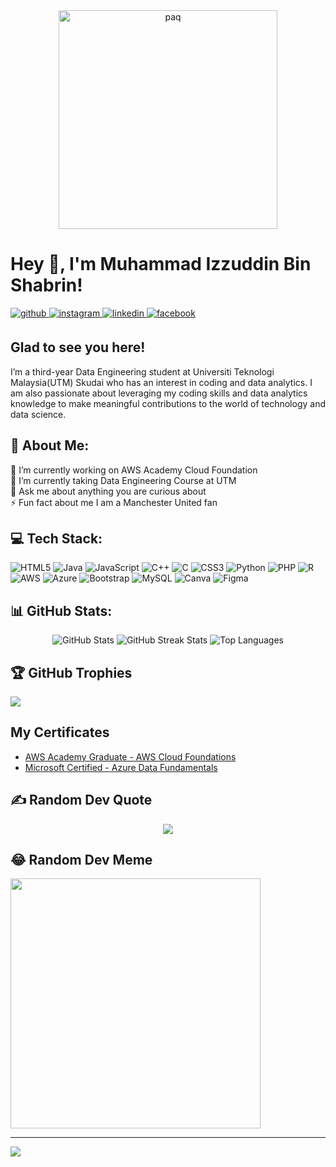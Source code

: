 <div align="center">
  <img src="paq.jpg" alt="paq" width="350px" height="350px">
</div>

# Hey 👋, I'm Muhammad Izzuddin Bin Shabrin!  
  

<a href="https://github.com/izzuddin125" target="_blank">
<img src=https://img.shields.io/badge/github-%2324292e.svg?&style=for-the-badge&logo=github&logoColor=white alt=github style="margin-bottom: 5px;" />
</a>
<a href="https://instagram.com/izzddnshb_" target="_blank">
<img src=https://img.shields.io/badge/instagram-%23000000.svg?&style=for-the-badge&logo=instagram&logoColor=white alt=instagram style="margin-bottom: 5px;" />
</a>
<a href="https://linkedin.com/in/https://www.linkedin.com/in/muhammad-izzuddin-shabrin/" target="_blank">
<img src=https://img.shields.io/badge/linkedin-%231E77B5.svg?&style=for-the-badge&logo=linkedin&logoColor=white alt=linkedin style="margin-bottom: 5px;" />
</a>
<a href="https://www.facebook.com/https://www.facebook.com/muhdizzuddin.shabrin/" target="_blank">
<img src=https://img.shields.io/badge/facebook-%232E87FB.svg?&style=for-the-badge&logo=facebook&logoColor=white alt=facebook style="margin-bottom: 5px;" />
</a>  
  



## Glad to see you here!  
I’m a third-year Data Engineering student at Universiti Teknologi Malaysia(UTM) Skudai who has an interest in coding and data analytics. I am also passionate about leveraging my coding skills and data analytics knowledge to make meaningful contributions to the world of technology and data science.
<br>

## 💫 About Me:
🔭 I’m currently working on AWS Academy Cloud Foundation<br>🌱 I’m currently taking Data Engineering Course at UTM<br>💬 Ask me about anything you are curious about<br>⚡ Fun fact about me I am a Manchester United fan


## 💻 Tech Stack:
![HTML5](https://img.shields.io/badge/html5-%23E34F26.svg?style=for-the-badge&logo=html5&logoColor=white) ![Java](https://img.shields.io/badge/java-%23ED8B00.svg?style=for-the-badge&logo=openjdk&logoColor=white) ![JavaScript](https://img.shields.io/badge/javascript-%23323330.svg?style=for-the-badge&logo=javascript&logoColor=%23F7DF1E) ![C++](https://img.shields.io/badge/c++-%2300599C.svg?style=for-the-badge&logo=c%2B%2B&logoColor=white) ![C](https://img.shields.io/badge/c-%2300599C.svg?style=for-the-badge&logo=c&logoColor=white) ![CSS3](https://img.shields.io/badge/css3-%231572B6.svg?style=for-the-badge&logo=css3&logoColor=white) ![Python](https://img.shields.io/badge/python-3670A0?style=for-the-badge&logo=python&logoColor=ffdd54) ![PHP](https://img.shields.io/badge/php-%23777BB4.svg?style=for-the-badge&logo=php&logoColor=white) ![R](https://img.shields.io/badge/r-%23276DC3.svg?style=for-the-badge&logo=r&logoColor=white) ![AWS](https://img.shields.io/badge/AWS-%23FF9900.svg?style=for-the-badge&logo=amazon-aws&logoColor=white) ![Azure](https://img.shields.io/badge/azure-%230072C6.svg?style=for-the-badge&logo=microsoftazure&logoColor=white) ![Bootstrap](https://img.shields.io/badge/bootstrap-%238511FA.svg?style=for-the-badge&logo=bootstrap&logoColor=white) ![MySQL](https://img.shields.io/badge/mysql-%2300000f.svg?style=for-the-badge&logo=mysql&logoColor=white) ![Canva](https://img.shields.io/badge/Canva-%2300C4CC.svg?style=for-the-badge&logo=Canva&logoColor=white) ![Figma](https://img.shields.io/badge/figma-%23F24E1E.svg?style=for-the-badge&logo=figma&logoColor=white)
## 📊 GitHub Stats:
<div style="text-align: center;">
    <img src="https://github-readme-stats.vercel.app/api?username=izzuddin125&theme=tokyonight&hide_border=false&include_all_commits=false&count_private=false" alt="GitHub Stats">
    <img src="https://github-readme-streak-stats.herokuapp.com/?user=izzuddin125&theme=tokyonight&hide_border=false" alt="GitHub Streak Stats">
    <img src="https://github-readme-stats.vercel.app/api/top-langs/?username=izzuddin125&theme=tokyonight&hide_border=false&include_all_commits=false&count_private=false&layout=compact" alt="Top Languages">
</div>


## 🏆 GitHub Trophies
![](https://github-profile-trophy.vercel.app/?username=izzuddin125&theme=tokyonight&no-frame=false&no-bg=true&margin-w=4)

## My Certificates
- [AWS Academy Graduate - AWS Cloud Foundations](https://www.credly.com/earner/earned/badge/13761e24-8c79-4ccb-9d67-93ed3b3105b3) 
- [Microsoft Certified - Azure Data Fundamentals](https://www.credly.com/earner/earned/badge/b2da9bad-39ab-435f-bba8-1ad343ade856)

## ✍️ Random Dev Quote
<div style="text-align: center;">
  <img src="https://quotes-github-readme.vercel.app/api?type=horizontal&theme=tokyonight">
</div>


## 😂 Random Dev Meme
<img src='https://randommeme-five.vercel.app/' style="height: 400px;"/>

---
[![](https://visitcount.itsvg.in/api?id=izzuddin125&icon=0&color=0)](https://visitcount.itsvg.in)

<!-- Proudly created with GPRM ( https://gprm.itsvg.in ) -->


